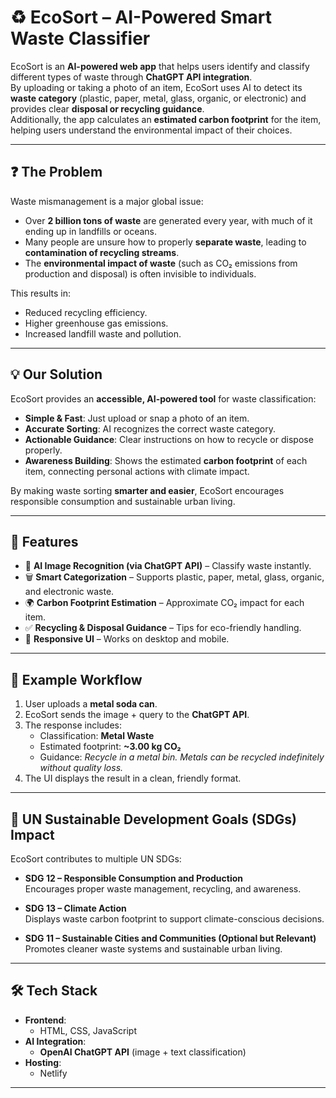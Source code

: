 # ♻️ EcoSort – AI-Powered Smart Waste Classifier

EcoSort is an **AI-powered web app** that helps users identify and classify different types of waste through **ChatGPT API integration**.  
By uploading or taking a photo of an item, EcoSort uses AI to detect its **waste category** (plastic, paper, metal, glass, organic, or electronic) and provides clear **disposal or recycling guidance**.  
Additionally, the app calculates an **estimated carbon footprint** for the item, helping users understand the environmental impact of their choices.

---

## ❓ The Problem
Waste mismanagement is a major global issue:  
- Over **2 billion tons of waste** are generated every year, with much of it ending up in landfills or oceans.  
- Many people are unsure how to properly **separate waste**, leading to **contamination of recycling streams**.  
- The **environmental impact of waste** (such as CO₂ emissions from production and disposal) is often invisible to individuals.  

This results in:  
- Reduced recycling efficiency.  
- Higher greenhouse gas emissions.  
- Increased landfill waste and pollution.  

---

## 💡 Our Solution
EcoSort provides an **accessible, AI-powered tool** for waste classification:  
- **Simple & Fast**: Just upload or snap a photo of an item.  
- **Accurate Sorting**: AI recognizes the correct waste category.  
- **Actionable Guidance**: Clear instructions on how to recycle or dispose properly.  
- **Awareness Building**: Shows the estimated **carbon footprint** of each item, connecting personal actions with climate impact.  

By making waste sorting **smarter and easier**, EcoSort encourages responsible consumption and sustainable urban living.  

---

## 🚀 Features
- 📸 **AI Image Recognition (via ChatGPT API)** – Classify waste instantly.  
- 🗑 **Smart Categorization** – Supports plastic, paper, metal, glass, organic, and electronic waste.  
- 🌍 **Carbon Footprint Estimation** – Approximate CO₂ impact for each item.  
- ✅ **Recycling & Disposal Guidance** – Tips for eco-friendly handling.  
- 📱 **Responsive UI** – Works on desktop and mobile.  

---

## 🌱 Example Workflow
1. User uploads a **metal soda can**.  
2. EcoSort sends the image + query to the **ChatGPT API**.  
3. The response includes:  
   - Classification: **Metal Waste**  
   - Estimated footprint: **~3.00 kg CO₂**  
   - Guidance: *Recycle in a metal bin. Metals can be recycled indefinitely without quality loss.*  
4. The UI displays the result in a clean, friendly format.  

---

## 🎯 UN Sustainable Development Goals (SDGs) Impact
EcoSort contributes to multiple UN SDGs:

- **SDG 12 – Responsible Consumption and Production**  
  Encourages proper waste management, recycling, and awareness.  

- **SDG 13 – Climate Action**  
  Displays waste carbon footprint to support climate-conscious decisions.  

- **SDG 11 – Sustainable Cities and Communities (Optional but Relevant)**  
  Promotes cleaner waste systems and sustainable urban living.  

---

## 🛠️ Tech Stack
- **Frontend**:  
  - HTML, CSS, JavaScript  
- **AI Integration**:  
  - **OpenAI ChatGPT API** (image + text classification)  
- **Hosting**:  
  - Netlify  

---

